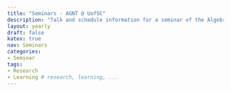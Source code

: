 ```yaml
---
title: "Seminars - AGNT @ UofSC"
description: "Talk and schedule information for a seminar of the Algebra, Geometry, and Number Theory group at the Univesity of South Carolina"
layout: yearly
draft: false
katex: true
nav: Seminars
categories:
- Seminar 
tags:
- Research 
- Learning # research, learning, ... 
---
```

